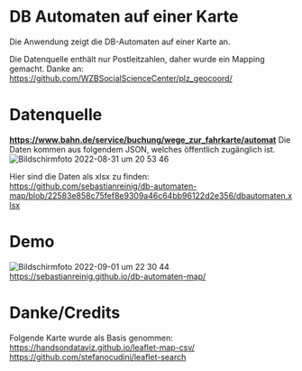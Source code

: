 # DB Automaten auf einer Karte
Die Anwendung zeigt die DB-Automaten auf einer Karte an.

Die Datenquelle enthält nur Postleitzahlen, daher wurde ein Mapping gemacht.
Danke an: https://github.com/WZBSocialScienceCenter/plz_geocoord/


# Datenquelle
**https://www.bahn.de/service/buchung/wege_zur_fahrkarte/automat**
Die Daten kommen aus folgendem JSON, welches öffentlich zugänglich ist.
![Bildschirmfoto 2022-08-31 um 20 53 46](https://user-images.githubusercontent.com/18229650/187759814-c8a8969a-afb7-4b71-9e54-1efee8e2d919.png)

Hier sind die Daten als xlsx zu finden:
https://github.com/sebastianreinig/db-automaten-map/blob/22583e858c75fef8e9309a46c64bb96122d2e356/dbautomaten.xlsx

# Demo
![Bildschirmfoto 2022-09-01 um 22 30 44](https://user-images.githubusercontent.com/18229650/188006488-3b28ac76-f3a2-458a-8294-1efb4ad4f41d.png)
https://sebastianreinig.github.io/db-automaten-map/


# Danke/Credits

Folgende Karte wurde als Basis genommen:
https://handsondataviz.github.io/leaflet-map-csv/
https://github.com/stefanocudini/leaflet-search
